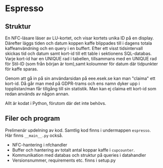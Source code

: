 # Espresso

## Struktur
En NFC-läsare läser av LU-kortet, och visar kortets unika ID på en display. Därefter läggs tiden och datum koppen kaffe blippades till i dagens totala kaffeanvändning och en query i en buffert. Efter ett visst tidsintervall skickas tid och datum samt kort-id till ett table i sektionens SQL-databas. Varje kort-id har en UNIQUE rad i tabellen, tillsammans med en UNIQUE rad för Stil-ID (som från början är tom),samt koloumner för datum där tidpunkter för kaffe sparas.

Genom att gå in på sin användarsidan på eee.esek.se kan man "claima" ett kort-id. Då går man med på GDPR-trams och ens namn dyker upp i topplistan/man får tillgång till sin statistik. Man kan ej claima ett kort-id som redan används av någon annan.

Allt är kodat i Python, förutom där det inte behövs.

## Filer och program

Prelimenär updelning av kod. Samtlig kod finns i undermappen `espresso`. Här finns `__main__.py` också.

* NFC-hantering i nfchandler
* Buffer och hantering av totalt antal koppar kaffe i `cupcounter`.
* Kommunikation med databas och struktur på queries i datahandler
* Versionsnummer, requirements etc. finns i setup.py
